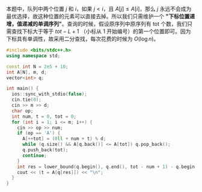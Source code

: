本题中，队列中两个位置 $j$ 和 $i$，如果 $j < i$，且 $A[j] \le A[i]$，那么 $j$ 永远不会成为最优选择，故这种位置的元素可以直接去掉。所以我们只需维护一个 **"下标位置递增，值递减的单调序列"**。查询的时候，假设原序列中原序列有 tot 个数，我们只需查找下标大于等于 $tot - L + 1$ （小标从 1 开始编号）的第一个位置即可。因为下标具有单调性，故采用二分查找，每次花费的时候为 $O(\log n)$。

```c++
#include <bits/stdc++.h>
using namespace std;

const int N = 2e5 + 10;
int A[N], m, d;
vector<int> q;

int main() {
  ios::sync_with_stdio(false);
  cin.tie(0);
  cin >> m >> d;
  char op;
  int num, t = 0, tot = 0;
  for (int i = 1; i <= m; i++) {
    cin >> op >> num;
    if (op == 'A') {
      A[++tot] = (0ll + num + t) % d;
      while (q.size() && A[q.back()] <= A[tot]) q.pop_back();
      q.push_back(tot);
      continue;
    }
    int res = lower_bound(q.begin(), q.end(), tot - num + 1) - q.begin();
    cout << (t = A[q[res]]) << "\n";
  }
}
```

